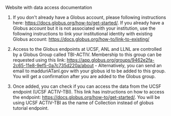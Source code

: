 Website with data access documentation

1. If you don't already have a Globus account, please following instructions here: https://docs.globus.org/how-to/get-started/. If you already have a Globus account but it is not associated with your institution, use the following instructions to link your institutional identity with existing Globus account: https://docs.globus.org/how-to/link-to-existing/

2. Access to the Globus endpoints at UCSF, ANL and LLNL are controlled by a Globus Group called TBI-ACTIV. Membership to this group can be requested using this link: https://app.globus.org/groups/9462e2fa-2c65-11e8-9ef5-0a7c735d220a/about - Alternatively, you can send an email to madduriATanl.gov with your globus id to be added to this group. You will get a confirmation after you are added to the Globus group.

3. Once added, you can check if you can access the data from the UCSF endpoint (UCSF ACTIV-TBI). This link has instructions on how to access the endpoint: https://docs.globus.org/how-to/get-started/. You will be using UCSF ACTIV-TBI as the name of Collection instead of globus tutorial endpoint. 







